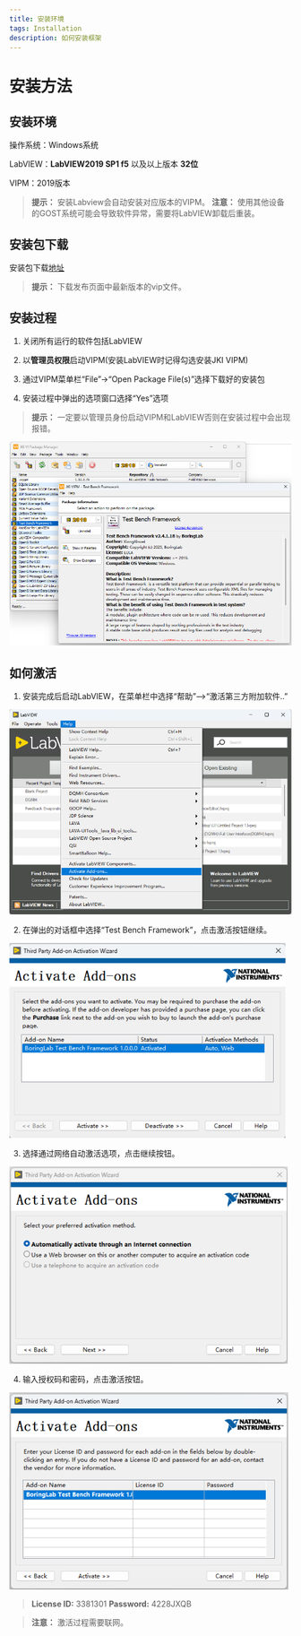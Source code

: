 ```yaml
---
title: 安装环境
tags: Installation
description: 如何安装框架
---
```


# 安装方法

## 安装环境

操作系统：Windows系统 

LabVIEW：**LabVIEW2019 SP1 f5** 以及以上版本 **32位**

VIPM：2019版本

> **提示：** 安装Labview会自动安装对应版本的VIPM。
> **注意：** 使用其他设备的GOST系统可能会导致软件异常，需要将LabVIEW卸载后重装。

## 安装包下载

安装包下载[地址](https://gitee.com/xiongxinwei/test-bench-framework/releases)

> **提示：** 下载发布页面中最新版本的vip文件。

## 安装过程

1. 关闭所有运行的软件包括LabVIEW

2. 以**管理员权限**启动VIPM(安装LabVIEW时记得勾选安装JKI VIPM)

3. 通过VIPM菜单栏“File”→“Open Package File(s)”选择下载好的安装包

4. 安装过程中弹出的选项窗口选择“Yes”选项

> **提示：** 一定要以管理员身份启动VIPM和LabVIEW否则在安装过程中会出现报错。

<img title="VIPM" src="../assets/img/VIPM.png" alt="loading-ag-178" style="zoom:70%;">

## 如何激活

1. 安装完成后启动LabVIEW，在菜单栏中选择“帮助”-->“激活第三方附加软件..”

<img title="VIPM" src="../assets/img/2025-08-28 132447.png" alt="loading-ag-178" style="zoom:70%;">


2. 在弹出的对话框中选择“Test Bench Framework”，点击激活按钮继续。

<img title="VIPM" src="../assets/img/ACTIVATE.png" alt="loading-ag-178" style="zoom:85%;">


3. 选择通过网络自动激活选项，点击继续按钮。

<img title="VIPM" src="../assets/img/Automatically.png" alt="loading-ag-178" style="zoom:85%;">


4. 输入授权码和密码，点击激活按钮。

<img title="VIPM" src="../assets/img/License.png" alt="loading-ag-178" style="zoom:85%;">

> **License ID:** 3381301 **Password:** 4228JXQB

> **注意：** 激活过程需要联网。
